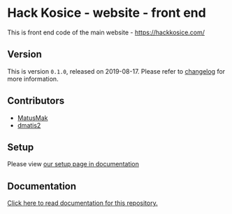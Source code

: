 # Hack Kosice - website - front end

This is front end code of the main website - https://hackkosice.com/

## Version

This is version `0.1.0`, released on 2019-08-17. Please refer to [changelog](CHANGELOG.md) for more information.

## Contributors

- [MatusMak](https://github.com/MatusMak)
- [dmatis2](https://github.com/dmatis2)

## Setup

Please view [our setup page in documentation](docs/setup.md)

## Documentation

[Click here to read documentation for this repository.](docs/)
